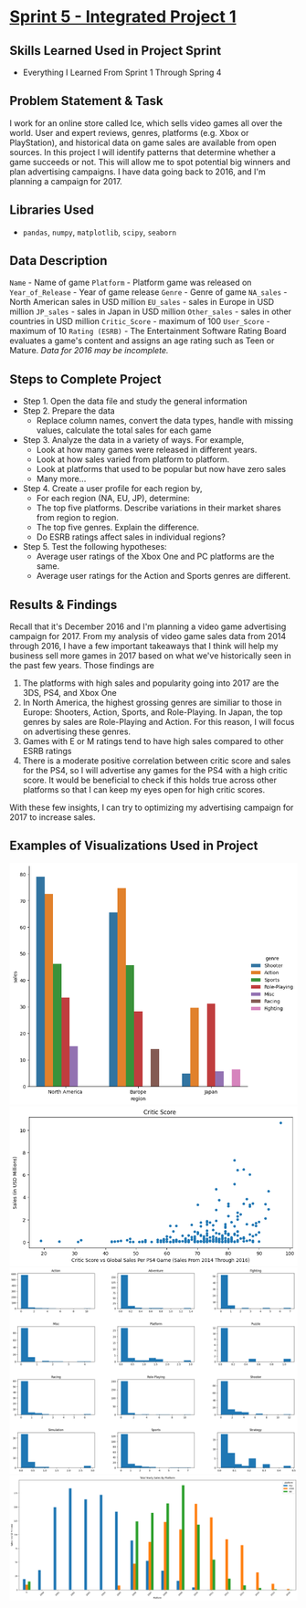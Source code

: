 # [Sprint 5 - Integrated Project 1](https://github.com/brandon-levan/TripleTen-Data-Science-Projects/blob/main/Sprint%2005%20-%20Integrated%20Project%201/Sprint_5_Project.ipynb)

## Skills Learned Used in Project Sprint 
- Everything I Learned From Sprint 1 Through Spring 4
 
## Problem Statement & Task
I work for an online store called Ice, which sells video games all over the world. User and expert reviews, genres, platforms (e.g. Xbox or PlayStation), and historical data on game sales are available from open sources. In this project I will identify patterns that determine whether a game succeeds or not. This will allow me to spot potential big winners and plan advertising campaigns. I have data going back to 2016, and I'm planning a campaign for 2017.

## Libraries Used
 - `pandas`, `numpy`, `matplotlib`, `scipy`, `seaborn`

## Data Description

`Name` - Name of game
`Platform` - Platform game was released on
`Year_of_Release` - Year of game release
`Genre` - Genre of game
`NA_sales` - North American sales in USD million
`EU_sales` - sales in Europe in USD million
`JP_sales` - sales in Japan in USD million
`Other_sales` - sales in other countries in USD million
`Critic_Score` - maximum of 100
`User_Score` - maximum of 10
`Rating (ESRB)` - The Entertainment Software Rating Board evaluates a game's content and assigns an age rating such as Teen or Mature.
*Data for 2016 may be incomplete.*

## Steps to Complete Project
- Step 1. Open the data file and study the general information
- Step 2. Prepare the data
  - Replace column names, convert the data types, handle with missing values, calculate the total sales for each game
- Step 3. Analyze the data in a variety of ways. For example,
  - Look at how many games were released in different years.
  - Look at how sales varied from platform to platform.
  - Look at platforms that used to be popular but now have zero sales
  - Many more...
- Step 4. Create a user profile for each region by,
  - For each region (NA, EU, JP), determine:
  - The top five platforms. Describe variations in their market shares from region to region.
  - The top five genres. Explain the difference.
  - Do ESRB ratings affect sales in individual regions?
- Step 5. Test the following hypotheses:
  - Average user ratings of the Xbox One and PC platforms are the same.
  - Average user ratings for the Action and Sports genres are different.
  
## Results & Findings

Recall that it's December 2016 and I'm planning a video game advertising campaign for 2017. From my analysis of video game sales data from 2014 through 2016, I have a few important takeaways that I think will help my business sell more games in 2017 based on what we've historically seen in the past few years. Those findings are

1. The platforms with high sales and popularity going into 2017 are the 3DS, PS4, and Xbox One
2. In North America, the highest grossing genres are similiar to those in Europe: Shooters, Action, Sports, and Role-Playing. In Japan, the top genres by sales are Role-Playing and Action. For this reason, I will focus on advertising these genres.
3. Games with E or M ratings tend to have high sales compared to other ESRB ratings
4. There is a moderate positive correlation between critic score and sales for the PS4, so I will advertise any games for the PS4 with a high critic score. It would be beneficial to check if this holds true across other platforms so that I can keep my eyes open for high critic scores.
   
With these few insights, I can try to optimizing my advertising campaign for 2017 to increase sales.

## Examples of Visualizations Used in Project
![alt text](https://github.com/brandon-levan/TripleTen-Data-Science-Projects/blob/main/Sprint%2005%20-%20Integrated%20Project%201/Assets/bars.png)
![alt text](https://github.com/brandon-levan/TripleTen-Data-Science-Projects/blob/main/Sprint%2005%20-%20Integrated%20Project%201/Assets/critic_score_scatter.png)
![alt text](https://github.com/brandon-levan/TripleTen-Data-Science-Projects/blob/main/Sprint%2005%20-%20Integrated%20Project%201/Assets/histograms.png)
![alt text](https://github.com/brandon-levan/TripleTen-Data-Science-Projects/blob/main/Sprint%2005%20-%20Integrated%20Project%201/Assets/sales_by_platform.png)
